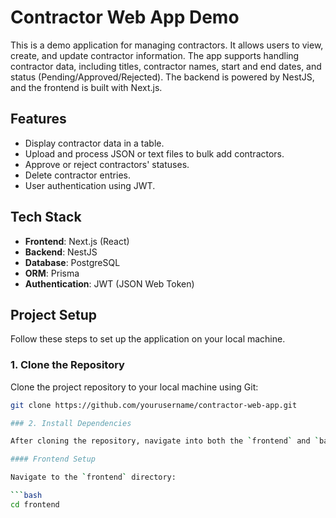# Contractor Web App Demo

This is a demo application for managing contractors. It allows users to view, create, and update contractor information. The app supports handling contractor data, including titles, contractor names, start and end dates, and status (Pending/Approved/Rejected). The backend is powered by NestJS, and the frontend is built with Next.js.

## Features

- Display contractor data in a table.
- Upload and process JSON or text files to bulk add contractors.
- Approve or reject contractors' statuses.
- Delete contractor entries.
- User authentication using JWT.

## Tech Stack

- **Frontend**: Next.js (React)
- **Backend**: NestJS
- **Database**: PostgreSQL
- **ORM**: Prisma
- **Authentication**: JWT (JSON Web Token)

## Project Setup

Follow these steps to set up the application on your local machine.

### 1. Clone the Repository

Clone the project repository to your local machine using Git:

```bash
git clone https://github.com/yourusername/contractor-web-app.git

### 2. Install Dependencies

After cloning the repository, navigate into both the `frontend` and `backend` directories and install the dependencies.

#### Frontend Setup

Navigate to the `frontend` directory:

```bash
cd frontend